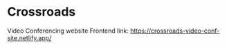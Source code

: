 # Crossroads
Video Conferencing website
Frontend link: https://crossroads-video-conf-site.netlify.app/
